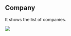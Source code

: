## Company

It shows the list of companies.

![](http://docs.risersoft.com/hrmnirvana/ImagesExt/image8_214.jpg)
